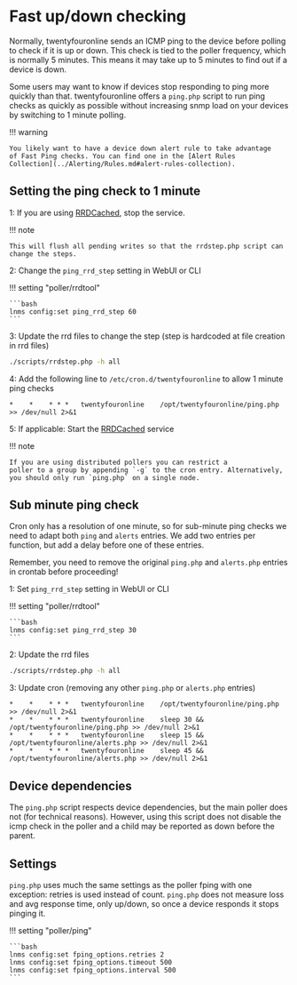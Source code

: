 # Fast up/down checking

Normally, twentyfouronline sends an ICMP ping to the device before polling to
check if it is up or down. This check is tied to the poller frequency,
which is normally 5 minutes. This means it may take up to 5 minutes
to find out if a device is down.

Some users may want to know if devices stop responding to ping more
quickly than that. twentyfouronline offers a `ping.php` script to run ping
checks as quickly as possible without increasing snmp load on your
devices by switching to 1 minute polling.

!!! warning

    You likely want to have a device down alert rule to take advantage
    of Fast Ping checks. You can find one in the [Alert Rules
    Collection](../Alerting/Rules.md#alert-rules-collection).

## Setting the ping check to 1 minute

1: If you are using [RRDCached](../Extensions/RRDCached.md), stop the service.

!!! note

    This will flush all pending writes so that the rrdstep.php script can change the steps.

2: Change the `ping_rrd_step` setting in WebUI or CLI

!!! setting "poller/rrdtool"

    ```bash
    lnms config:set ping_rrd_step 60
    ```

3: Update the rrd files to change the step (step is hardcoded at file
creation in rrd files)

```bash
./scripts/rrdstep.php -h all
```

4: Add the following line to `/etc/cron.d/twentyfouronline` to allow 1 minute
ping checks

```title="/etc/cron.d/twentyfouronline"
*    *    * * *   twentyfouronline    /opt/twentyfouronline/ping.php >> /dev/null 2>&1
```

5: If applicable: Start the [RRDCached](../Extensions/RRDCached.md) service

!!! note

    If you are using distributed pollers you can restrict a
    poller to a group by appending `-g` to the cron entry. Alternatively,
    you should only run `ping.php` on a single node.

## Sub minute ping check

Cron only has a resolution of one minute, so for sub-minute ping checks we need to adapt both `ping`
and `alerts` entries. We add two entries per function, but add a delay before one of these entries.

Remember, you need to remove the original `ping.php` and `alerts.php` entries in crontab before
proceeding!

1: Set `ping_rrd_step` setting in WebUI or CLI

!!! setting "poller/rrdtool"

    ```bash
    lnms config:set ping_rrd_step 30
    ```

2: Update the rrd files

```bash
./scripts/rrdstep.php -h all
```

3: Update cron (removing any other `ping.php` or `alerts.php` entries)

```title="/etc/cron.d/twentyfouronline"
*    *    * * *   twentyfouronline    /opt/twentyfouronline/ping.php >> /dev/null 2>&1
*    *    * * *   twentyfouronline    sleep 30 && /opt/twentyfouronline/ping.php >> /dev/null 2>&1
*    *    * * *   twentyfouronline    sleep 15 && /opt/twentyfouronline/alerts.php >> /dev/null 2>&1
*    *    * * *   twentyfouronline    sleep 45 && /opt/twentyfouronline/alerts.php >> /dev/null 2>&1
```

## Device dependencies

The `ping.php` script respects device dependencies, but the main poller
does not (for technical reasons). However, using this script does not
disable the icmp check in the poller and a child may be reported as
down before the parent.

## Settings

`ping.php` uses much the same settings as the poller fping with one
exception: retries is used instead of count.
`ping.php` does not measure loss and avg response time, only up/down, so
once a device responds it stops pinging it.

!!! setting "poller/ping"

    ```bash
    lnms config:set fping_options.retries 2
    lnms config:set fping_options.timeout 500
    lnms config:set fping_options.interval 500
    ```




